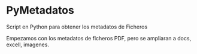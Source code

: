 # PyMetadatos
Script en Python para obtener los metadatos de Ficheros

Empezamos con los metadatos de ficheros PDF, pero se ampliaran a docs, excell, imagenes.

